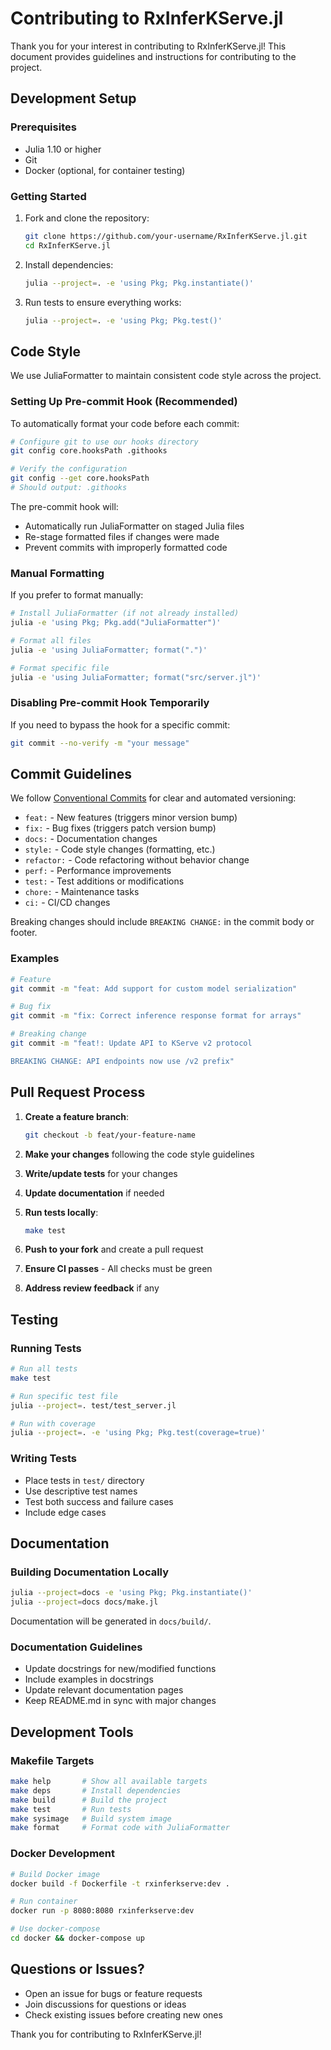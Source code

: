 # Contributing to RxInferKServe.jl

Thank you for your interest in contributing to RxInferKServe.jl! This document provides guidelines and instructions for contributing to the project.

## Development Setup

### Prerequisites

- Julia 1.10 or higher
- Git
- Docker (optional, for container testing)

### Getting Started

1. Fork and clone the repository:
   ```bash
   git clone https://github.com/your-username/RxInferKServe.jl.git
   cd RxInferKServe.jl
   ```

2. Install dependencies:
   ```bash
   julia --project=. -e 'using Pkg; Pkg.instantiate()'
   ```

3. Run tests to ensure everything works:
   ```bash
   julia --project=. -e 'using Pkg; Pkg.test()'
   ```

## Code Style

We use JuliaFormatter to maintain consistent code style across the project.

### Setting Up Pre-commit Hook (Recommended)

To automatically format your code before each commit:

```bash
# Configure git to use our hooks directory
git config core.hooksPath .githooks

# Verify the configuration
git config --get core.hooksPath
# Should output: .githooks
```

The pre-commit hook will:
- Automatically run JuliaFormatter on staged Julia files
- Re-stage formatted files if changes were made
- Prevent commits with improperly formatted code

### Manual Formatting

If you prefer to format manually:

```bash
# Install JuliaFormatter (if not already installed)
julia -e 'using Pkg; Pkg.add("JuliaFormatter")'

# Format all files
julia -e 'using JuliaFormatter; format(".")'

# Format specific file
julia -e 'using JuliaFormatter; format("src/server.jl")'
```

### Disabling Pre-commit Hook Temporarily

If you need to bypass the hook for a specific commit:

```bash
git commit --no-verify -m "your message"
```

## Commit Guidelines

We follow [Conventional Commits](https://www.conventionalcommits.org/) for clear and automated versioning:

- `feat:` - New features (triggers minor version bump)
- `fix:` - Bug fixes (triggers patch version bump)
- `docs:` - Documentation changes
- `style:` - Code style changes (formatting, etc.)
- `refactor:` - Code refactoring without behavior change
- `perf:` - Performance improvements
- `test:` - Test additions or modifications
- `chore:` - Maintenance tasks
- `ci:` - CI/CD changes

Breaking changes should include `BREAKING CHANGE:` in the commit body or footer.

### Examples

```bash
# Feature
git commit -m "feat: Add support for custom model serialization"

# Bug fix
git commit -m "fix: Correct inference response format for arrays"

# Breaking change
git commit -m "feat!: Update API to KServe v2 protocol

BREAKING CHANGE: API endpoints now use /v2 prefix"
```

## Pull Request Process

1. **Create a feature branch**:
   ```bash
   git checkout -b feat/your-feature-name
   ```

2. **Make your changes** following the code style guidelines

3. **Write/update tests** for your changes

4. **Update documentation** if needed

5. **Run tests locally**:
   ```bash
   make test
   ```

6. **Push to your fork** and create a pull request

7. **Ensure CI passes** - All checks must be green

8. **Address review feedback** if any

## Testing

### Running Tests

```bash
# Run all tests
make test

# Run specific test file
julia --project=. test/test_server.jl

# Run with coverage
julia --project=. -e 'using Pkg; Pkg.test(coverage=true)'
```

### Writing Tests

- Place tests in `test/` directory
- Use descriptive test names
- Test both success and failure cases
- Include edge cases

## Documentation

### Building Documentation Locally

```bash
julia --project=docs -e 'using Pkg; Pkg.instantiate()'
julia --project=docs docs/make.jl
```

Documentation will be generated in `docs/build/`.

### Documentation Guidelines

- Update docstrings for new/modified functions
- Include examples in docstrings
- Update relevant documentation pages
- Keep README.md in sync with major changes

## Development Tools

### Makefile Targets

```bash
make help       # Show all available targets
make deps       # Install dependencies
make build      # Build the project
make test       # Run tests
make sysimage   # Build system image
make format     # Format code with JuliaFormatter
```

### Docker Development

```bash
# Build Docker image
docker build -f Dockerfile -t rxinferkserve:dev .

# Run container
docker run -p 8080:8080 rxinferkserve:dev

# Use docker-compose
cd docker && docker-compose up
```

## Questions or Issues?

- Open an issue for bugs or feature requests
- Join discussions for questions or ideas
- Check existing issues before creating new ones

Thank you for contributing to RxInferKServe.jl!